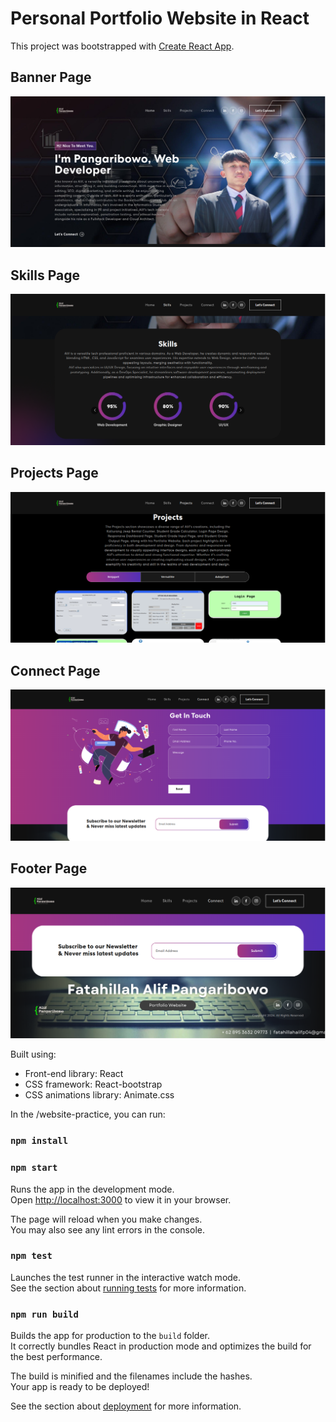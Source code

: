 # Personal Portfolio Website in React

This project was bootstrapped with [Create React App](https://github.com/facebook/create-react-app).

## Banner Page

![1.1](src/assets/rdme/1banner.png)

## Skills Page

![1.2](src/assets/rdme/2skills.png)

## Projects Page

![1.3](src/assets/rdme/3projects.png)

## Connect Page

![1.4](src/assets/rdme/4connect.png)

## Footer Page

![1.5](src/assets/rdme/5footer.png)

<!-- <img width="1266" alt="Screen Shot 2022-06-19 at 2 18 18 PM" src="https://user-images.githubusercontent.com/50160672/174933373-1ba6cadf-1c9a-48c3-aa58-984d0bd62d82.png"> -->

Built using:

- Front-end library: React
- CSS framework: React-bootstrap
- CSS animations library: Animate.css

In the /website-practice, you can run:

### `npm install`

### `npm start`

Runs the app in the development mode.\
Open [http://localhost:3000](http://localhost:3000) to view it in your browser.

The page will reload when you make changes.\
You may also see any lint errors in the console.

### `npm test`

Launches the test runner in the interactive watch mode.\
See the section about [running tests](https://facebook.github.io/create-react-app/docs/running-tests) for more information.

### `npm run build`

Builds the app for production to the `build` folder.\
It correctly bundles React in production mode and optimizes the build for the best performance.

The build is minified and the filenames include the hashes.\
Your app is ready to be deployed!

See the section about [deployment](https://facebook.github.io/create-react-app/docs/deployment) for more information.
